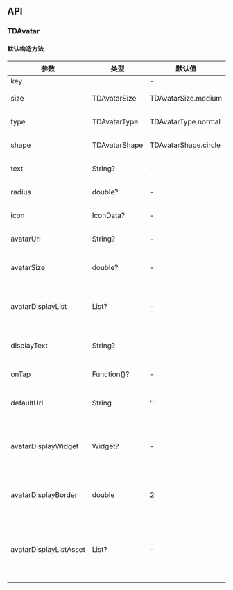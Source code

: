 ## API
### TDAvatar
#### 默认构造方法

| 参数 | 类型 | 默认值 | 说明 |
| --- | --- | --- | --- |
| key |  | - |  |
| size | TDAvatarSize | TDAvatarSize.medium | 头像尺寸 |
| type | TDAvatarType | TDAvatarType.normal | 头像类型 |
| shape | TDAvatarShape | TDAvatarShape.circle | 头像形状 |
| text | String? | - | 自定义文字 |
| radius | double? | - | 自定义圆角 |
| icon | IconData? | - | 自定义图标 |
| avatarUrl | String? | - | 头像地址 |
| avatarSize | double? | - | 自定义头像大小 |
| avatarDisplayList | List<String>? | - | 带操作\展示的头像列表 |
| displayText | String? | - | 纯展示类型末尾文字 |
| onTap |  Function()? | - | 操作点击事件 |
| defaultUrl | String | '' | 默认图片（本地） |
| avatarDisplayWidget | Widget? | - | 带操作头像自定义操作Widget |
| avatarDisplayBorder | double | 2 | 带操作\展示的头像描边宽度 |
| avatarDisplayListAsset | List<String>? | - | 带操作\展示的头像列表 (本地资源) |
